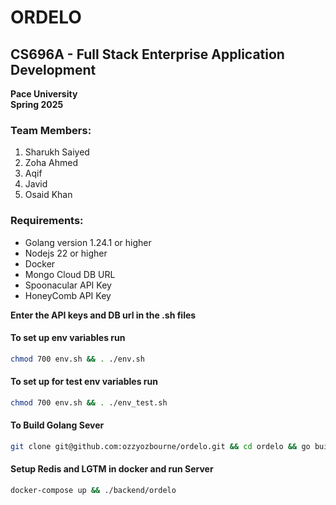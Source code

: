 # ORDELO

## CS696A - Full Stack Enterprise Application Development

**Pace University**  
**Spring 2025**

### Team Members:

1. Sharukh Saiyed
2. Zoha Ahmed
3. Aqif
4. Javid
5. Osaid Khan

### Requirements:

- Golang version 1.24.1 or higher
- Nodejs 22 or higher
- Docker
- Mongo Cloud DB URL
- Spoonacular API Key
- HoneyComb API Key

**Enter the API keys and DB url in the .sh files**

#### To set up env variables run

```bash
chmod 700 env.sh && . ./env.sh
```

#### To set up for test env variables run

```bash
chmod 700 env.sh && . ./env_test.sh
```

#### To Build Golang Sever

```bash
git clone git@github.com:ozzyozbourne/ordelo.git && cd ordelo && go build ./backend/
```

#### Setup Redis and LGTM in docker and run Server

```bash
docker-compose up && ./backend/ordelo
```

